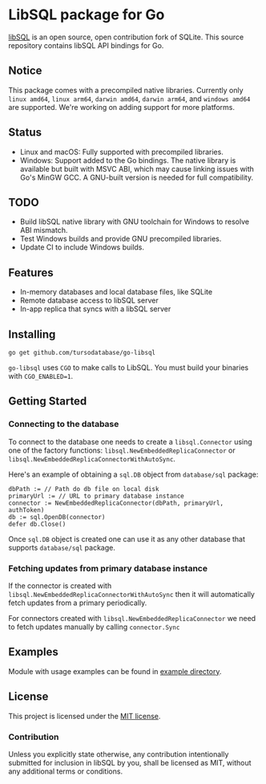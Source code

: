 # LibSQL package for Go

[libSQL](https://github.com/tursodatabase/libsql) is an open source, open contribution fork of SQLite.
This source repository contains libSQL API bindings for Go.

## Notice
This package comes with a precompiled native libraries.
Currently only `linux amd64`, `linux arm64`, `darwin amd64`, `darwin arm64`, and `windows amd64` are supported.
We're working on adding support for more platforms.

## Status
- Linux and macOS: Fully supported with precompiled libraries.
- Windows: Support added to the Go bindings. The native library is available but built with MSVC ABI, which may cause linking issues with Go's MinGW GCC. A GNU-built version is needed for full compatibility.

## TODO
- Build libSQL native library with GNU toolchain for Windows to resolve ABI mismatch.
- Test Windows builds and provide GNU precompiled libraries.
- Update CI to include Windows builds.

## Features

* In-memory databases and local database files, like SQLite
* Remote database access to libSQL server
* In-app replica that syncs with a libSQL server

## Installing

```
go get github.com/tursodatabase/go-libsql
```

`go-libsql` uses `CGO` to make calls to LibSQL. You must build your binaries with `CGO_ENABLED=1`.

## Getting Started

### Connecting to the database

To connect to the database one needs to create a `libsql.Connector` using one of the factory functions: `libsql.NewEmbeddedReplicaConnector` or `libsql.NewEmbeddedReplicaConnectorWithAutoSync`.

Here's an example of obtaining a `sql.DB` object from `database/sql` package:

```
dbPath := // Path do db file on local disk
primaryUrl := // URL to primary database instance
connector := NewEmbeddedReplicaConnector(dbPath, primaryUrl, authToken)
db := sql.OpenDB(connector)
defer db.Close()
```

Once `sql.DB` object is created one can use it as any other database that supports `database/sql` package.

### Fetching updates from primary database instance

If the connector is created with `libsql.NewEmbeddedReplicaConnectorWithAutoSync` then it will automatically fetch updates from a primary periodically.

For connectors created with `libsql.NewEmbeddedReplicaConnector` we need to fetch updates manually by calling `connector.Sync`

## Examples

Module with usage examples can be found in [example directory].

## License

This project is licensed under the [MIT license].

### Contribution

Unless you explicitly state otherwise, any contribution intentionally submitted
for inclusion in libSQL by you, shall be licensed as MIT, without any additional
terms or conditions.

[MIT license]: https://github.com/tursodatabase/go-libsql/blob/main/LICENSE
[example directory]: https://github.com/tursodatabase/go-libsql/tree/main/example
